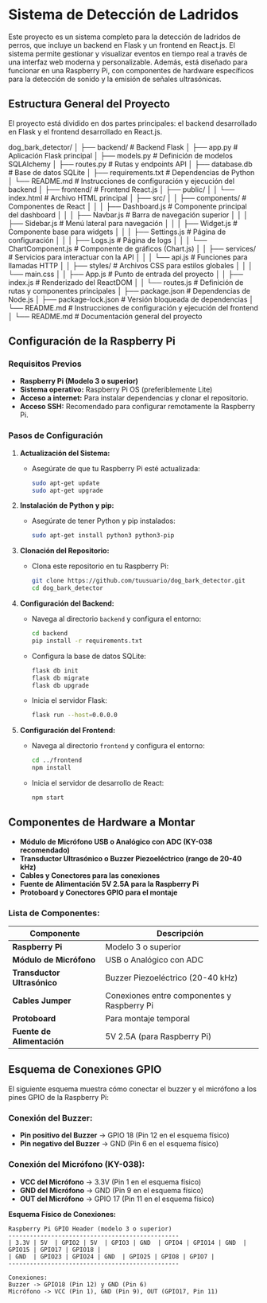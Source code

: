# Sistema de Detección de Ladridos

Este proyecto es un sistema completo para la detección de ladridos de perros, que incluye un backend en Flask y un frontend en React.js. El sistema permite gestionar y visualizar eventos en tiempo real a través de una interfaz web moderna y personalizable. Además, está diseñado para funcionar en una Raspberry Pi, con componentes de hardware específicos para la detección de sonido y la emisión de señales ultrasónicas.

## Estructura General del Proyecto

El proyecto está dividido en dos partes principales: el backend desarrollado en Flask y el frontend desarrollado en React.js.

dog_bark_detector/
│
├── backend/                  # Backend Flask
│   ├── app.py                # Aplicación Flask principal
│   ├── models.py             # Definición de modelos SQLAlchemy
│   ├── routes.py             # Rutas y endpoints API
│   ├── database.db           # Base de datos SQLite
│   ├── requirements.txt      # Dependencias de Python
│   └── README.md             # Instrucciones de configuración y ejecución del backend
│
├── frontend/                 # Frontend React.js
│   ├── public/
│   │   └── index.html        # Archivo HTML principal
│   ├── src/
│   │   ├── components/       # Componentes de React
│   │   │   ├── Dashboard.js  # Componente principal del dashboard 
│   │   │   ├── Navbar.js     # Barra de navegación superior
│   │   │   ├── Sidebar.js    # Menú lateral para navegación
│   │   │   ├── Widget.js     # Componente base para widgets
│   │   │   ├── Settings.js   # Página de configuración
│   │   │   ├── Logs.js       # Página de logs
│   │   │   └── ChartComponent.js # Componente de gráficos (Chart.js)
│   │   ├── services/         # Servicios para interactuar con la API
│   │   │   └── api.js        # Funciones para llamadas HTTP
│   │   ├── styles/           # Archivos CSS para estilos globales
│   │   │   └── main.css
│   │   ├── App.js            # Punto de entrada del proyecto
│   │   ├── index.js          # Renderizado del ReactDOM
│   │   └── routes.js         # Definición de rutas y componentes principales
│   ├── package.json          # Dependencias de Node.js
│   ├── package-lock.json     # Versión bloqueada de dependencias
│   └── README.md             # Instrucciones de configuración y ejecución del frontend
│
└── README.md                 # Documentación general del proyecto



## Configuración de la Raspberry Pi

### Requisitos Previos

- **Raspberry Pi (Modelo 3 o superior)**
- **Sistema operativo:** Raspberry Pi OS (preferiblemente Lite)
- **Acceso a internet:** Para instalar dependencias y clonar el repositorio.
- **Acceso SSH:** Recomendado para configurar remotamente la Raspberry Pi.
  
### Pasos de Configuración

1. **Actualización del Sistema:**
   - Asegúrate de que tu Raspberry Pi esté actualizada:
     ```bash
     sudo apt-get update
     sudo apt-get upgrade
     ```

2. **Instalación de Python y pip:**
   - Asegúrate de tener Python y pip instalados:
     ```bash
     sudo apt-get install python3 python3-pip
     ```

3. **Clonación del Repositorio:**
   - Clona este repositorio en tu Raspberry Pi:
     ```bash
     git clone https://github.com/tuusuario/dog_bark_detector.git
     cd dog_bark_detector
     ```

4. **Configuración del Backend:**
   - Navega al directorio `backend` y configura el entorno:
     ```bash
     cd backend
     pip install -r requirements.txt
     ```
   - Configura la base de datos SQLite:
     ```bash
     flask db init
     flask db migrate
     flask db upgrade
     ```
   - Inicia el servidor Flask:
     ```bash
     flask run --host=0.0.0.0
     ```

5. **Configuración del Frontend:**
   - Navega al directorio `frontend` y configura el entorno:
     ```bash
     cd ../frontend
     npm install
     ```
   - Inicia el servidor de desarrollo de React:
     ```bash
     npm start
     ```

## Componentes de Hardware a Montar

- **Módulo de Micrófono USB o Analógico con ADC (KY-038 recomendado)**
- **Transductor Ultrasónico o Buzzer Piezoeléctrico (rango de 20-40 kHz)**
- **Cables y Conectores para las conexiones**
- **Fuente de Alimentación 5V 2.5A para la Raspberry Pi**
- **Protoboard y Conectores GPIO para el montaje**

### Lista de Componentes:

| Componente                 | Descripción                                      |
|----------------------------|--------------------------------------------------|
| **Raspberry Pi**           | Modelo 3 o superior                              |
| **Módulo de Micrófono**    | USB o Analógico con ADC                          |
| **Transductor Ultrasónico**| Buzzer Piezoeléctrico (20-40 kHz)                |
| **Cables Jumper**          | Conexiones entre componentes y Raspberry Pi      |
| **Protoboard**             | Para montaje temporal                            |
| **Fuente de Alimentación** | 5V 2.5A (para Raspberry Pi)                      |

## Esquema de Conexiones GPIO

El siguiente esquema muestra cómo conectar el buzzer y el micrófono a los pines GPIO de la Raspberry Pi:

### Conexión del Buzzer:

- **Pin positivo del Buzzer** -> GPIO 18 (Pin 12 en el esquema físico)
- **Pin negativo del Buzzer** -> GND (Pin 6 en el esquema físico)

### Conexión del Micrófono (KY-038):

- **VCC del Micrófono** -> 3.3V (Pin 1 en el esquema físico)
- **GND del Micrófono** -> GND (Pin 9 en el esquema físico)
- **OUT del Micrófono** -> GPIO 17 (Pin 11 en el esquema físico)

**Esquema Físico de Conexiones:**

```plaintext
Raspberry Pi GPIO Header (modelo 3 o superior)
------------------------------------------------
| 3.3V | 5V  | GPIO2 | 5V  | GPIO3 | GND  | GPIO4 | GPIO14 | GND  | GPIO15 | GPIO17 | GPIO18 |
| GND  | GPIO23 | GPIO24 | GND  | GPIO25 | GPIO8 | GPIO7 |
------------------------------------------------

Conexiones:
Buzzer -> GPIO18 (Pin 12) y GND (Pin 6)
Micrófono -> VCC (Pin 1), GND (Pin 9), OUT (GPIO17, Pin 11)
